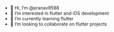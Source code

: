 - 👋 Hi, I’m @pranav9588
- 👀 I’m interested in flutter and iOS development 
- 🌱 I’m currently learning flutter
- 💞️ I’m looking to collaborate on flutter projects 


<!---
pranav9588/pranav9588 is a ✨ special ✨ repository because its `README.md` (this file) appears on your GitHub profile.
You can click the Preview link to take a look at your changes.
--->
